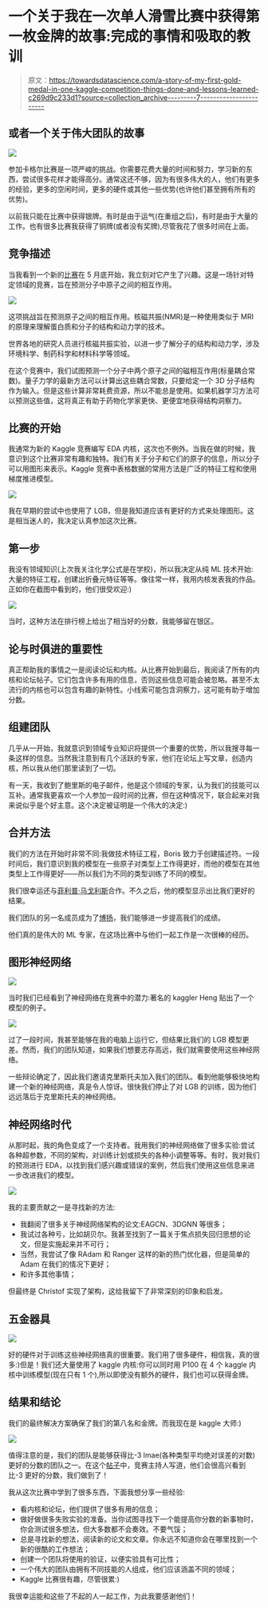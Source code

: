 # 一个关于我在一次单人滑雪比赛中获得第一枚金牌的故事:完成的事情和吸取的教训

> 原文：<https://towardsdatascience.com/a-story-of-my-first-gold-medal-in-one-kaggle-competition-things-done-and-lessons-learned-c269d9c233d1?source=collection_archive---------7----------------------->

## 或者一个关于伟大团队的故事

![](img/ef731ab324634d784398f2820000dcf2.png)

参加卡格尔比赛是一项严峻的挑战。你需要花费大量的时间和努力，学习新的东西，尝试很多花样才能得高分。通常这还不够，因为有很多伟大的人，他们有更多的经验，更多的空闲时间，更多的硬件或其他一些优势(也许他们甚至拥有所有的优势)。

以前我只能在比赛中获得银牌。有时是由于运气(在重组之后)，有时是由于大量的工作。也有很多比赛我获得了铜牌(或者没有奖牌),尽管我花了很多时间在上面。

## 竞争描述

当我看到一个新的[比赛](https://www.kaggle.com/c/champs-scalar-coupling)在 5 月底开始，我立刻对它产生了兴趣。这是一场针对特定领域的竞赛，旨在预测分子中原子之间的相互作用。

![](img/a76da5c396a4e389c7e88742aa129919.png)

这项挑战旨在预测原子之间的相互作用。核磁共振(NMR)是一种使用类似于 MRI 的原理来理解蛋白质和分子的结构和动力学的技术。

世界各地的研究人员进行核磁共振实验，以进一步了解分子的结构和动力学，涉及环境科学、制药科学和材料科学等领域。

在这个竞赛中，我们试图预测一个分子中两个原子之间的磁相互作用(标量耦合常数)。量子力学的最新方法可以计算出这些耦合常数，只要给定一个 3D 分子结构作为输入。但是这些计算非常耗费资源，所以不能总是使用。如果机器学习方法可以预测这些值，这将真正有助于药物化学家更快、更便宜地获得结构洞察力。

## 比赛的开始

我通常为新的 Kaggle 竞赛编写 EDA 内核，这次也不例外。当我在做的时候，我意识到这个比赛非常有趣和独特。我们有关于分子和它们的原子的信息，所以分子可以用图形来表示。Kaggle 竞赛中表格数据的常用方法是广泛的特征工程和使用梯度推进模型。

![](img/d30d6e99ed1a12cc9b258c55e3ca5229.png)

我在早期的尝试中也使用了 LGB，但是我知道应该有更好的方式来处理图形。这是相当迷人的，我决定认真参加这次比赛。

## 第一步

我没有领域知识(上次我关注化学公式是在学校)，所以我决定从纯 ML 技术开始:大量的特征工程，创建出折叠元特征等等。像往常一样，我用内核发表我的作品。正如你在截图中看到的，他们很受欢迎:)

![](img/9a356929e55a23f740fd992b370eb82b.png)

当时，这种方法在排行榜上给出了相当好的分数，我能够留在银区。

## 论与时俱进的重要性

真正帮助我的事情之一是阅读论坛和内核。从比赛开始到最后，我阅读了所有的内核和论坛帖子。它们包含许多有用的信息，否则这些信息可能会被忽略。甚至不太流行的内核也可以包含有趣的新特性。小线索可能包含洞察力，这可能有助于增加分数。

## 组建团队

几乎从一开始，我就意识到领域专业知识将提供一个重要的优势，所以我搜寻每一条这样的信息。当然我注意到有几个活跃的专家，他们在论坛上写文章，创造内核，所以我从他们那里读到了一切。

有一天，我收到了鲍里斯的电子邮件，他是这个领域的专家，认为我们的技能可以互补。通常我更喜欢一个人参加一段时间的比赛，但在这种情况下，联合起来对我来说似乎是个好主意。这个决定被证明是一个伟大的决定:)

## 合并方法

我们的方法在开始时非常不同:我做技术特征工程，Boris 致力于创建描述符。一段时间后，我们意识到我的模型在一些原子对类型上工作得更好，而他的模型在其他类型上工作得更好——所以我们为不同的类型训练了不同的模型。

我们很幸运还与[菲利普·马戈利斯](https://www.kaggle.com/psilogram)合作。不久之后，他的模型显示出比我们更好的结果。

我们团队的另一名成员成为了[博扬](https://www.kaggle.com/tunguz)，我们能够进一步提高我们的成绩。

他们真的是伟大的 ML 专家，在这场比赛中与他们一起工作是一次很棒的经历。

## 图形神经网络

![](img/339bb7df1cc6f32785e06968597384d1.png)

当时我们已经看到了神经网络在竞赛中的潜力:著名的 kaggler Heng 贴出了一个模型的例子。

![](img/23d42b754b568cc4985c227455884c9b.png)

过了一段时间，我甚至能够在我的电脑上运行它，但结果比我们的 LGB 模型更差。然而，我们的团队知道，如果我们想要志存高远，我们就需要使用这些神经网络。

一些辩论确定了，因此我们邀请克里斯托夫加入我们的团队。看到他能够极快地构建一个新的神经网络，真是令人惊讶。很快我们停止了对 LGB 的训练，因为他们远远落后于克里斯托夫的神经网络。

## 神经网络时代

从那时起，我的角色变成了一个支持者。我用我们的神经网络做了很多实验:尝试各种超参数，不同的架构，对训练计划或损失的各种小调整等等。有时，我对我们的预测进行 EDA，以找到我们感兴趣或错误的案例，然后我们使用这些信息来进一步改进我们的模型。

![](img/5c63c329f20cc33965a6295d2d4746e8.png)

我的主要贡献之一是寻找新的方法:

*   我翻阅了很多关于神经网络架构的论文:EAGCN、3DGNN 等很多；
*   我试过各种亏，比如胡贝尔。我甚至找到了一篇关于焦点损失回归思想的论文，但是实施起来并不可行；
*   当然，我尝试了像 RAdam 和 Ranger 这样的新的热门优化器，但是简单的 Adam 在我们的情况下更好；
*   和许多其他事情；

但最终是 Christof 实现了架构，这给我留下了非常深刻的印象和启发。

## 五金器具

![](img/80d6afe565edf585f31117bd46fa7a7a.png)

好的硬件对于训练这些神经网络真的很重要。我们用了很多硬件，相信我，真的很多:)但是！我们还大量使用了 kaggle 内核:你可以同时用 P100 在 4 个 kaggle 内核中训练模型(现在只有 1 个),所以即使没有额外的硬件，我们也可以获得金牌。

## 结果和结论

我们的最终解决方案确保了我们的第八名和金牌。而我现在是 kaggle 大师:)

![](img/ea411f8c4632d611f9ac9b59b11617a4.png)

值得注意的是，我们的团队是能够获得比-3 lmae(各种类型平均绝对误差的对数)更好的分数的团队之一。在这个[帖子](https://www.kaggle.com/c/champs-scalar-coupling/discussion/98375#569312)中，竞赛主持人写道，他们会很高兴看到比-3 更好的分数，我们做到了！

我从这次比赛中学到了很多东西，下面我想分享一些经验:

*   看内核和论坛，他们提供了很多有用的信息；
*   做好做很多失败实验的准备。当你试图寻找下一个能提高你分数的新事物时，你会测试很多想法，但大多数都不会奏效。不要气馁；
*   总是寻找新的想法，阅读新的论文和文章。你永远不知道你会在哪里找到一个新的很酷的工作想法；
*   创建一个团队将使用的验证，以便实验具有可比性；
*   一个伟大的团队由拥有不同技能的人组成，他们应该涵盖不同的领域；
*   Kaggle 比赛很有趣，尽管很累:)

我很幸运能和这些了不起的人一起工作，为此我要感谢他们！